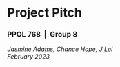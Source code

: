 # Project Pitch 
### PPOL 768 &nbsp;| &nbsp;Group 8

*Jasmine Adams, Chance Hope, J Lei* <br />
*February 2023*
<br />
<br />

## 
